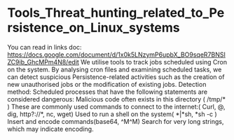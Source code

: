 ﻿# Tools_Threat_hunting_related_to_Persistence_on_Linux_systems
You can read in links doc: https://docs.google.com/document/d/1x0k5LNzymP6upbX_BO9sqeR7BNSIZC9ib_GhcMPm4N8/edit
We utilise tools to track jobs scheduled using Cron on the system. By analysing cron files and examining scheduled tasks, we can detect suspicious Persistence-related activities such as the creation of new unauthorised jobs or the modification of existing jobs.
Detection method: 
Scheduled processes that have the following statements are considered dangerous:
Malicious code often exists in this directory ( /tmp/* )
These are commonly used commands to connect to the internet:( Curl, @, dig, http?://*, nc, wget)
Used to run a shell on the system( *|*sh, *sh -c )
Insert and encode commands(base64, ^M^M)
Search for very long strings, which may indicate encoding. 
